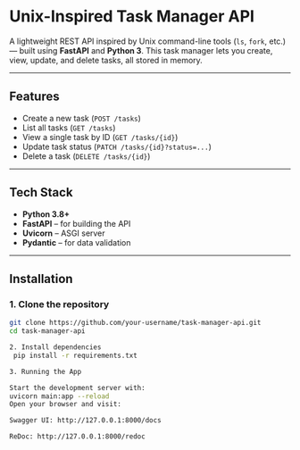 #  Unix-Inspired Task Manager API

A lightweight REST API inspired by Unix command-line tools (`ls`, `fork`, etc.) — built using **FastAPI** and **Python 3**. This task manager lets you create, view, update, and delete tasks, all stored in memory.

---

##  Features

-  Create a new task (`POST /tasks`)
-  List all tasks (`GET /tasks`)
-  View a single task by ID (`GET /tasks/{id}`)
-  Update task status (`PATCH /tasks/{id}?status=...`)
- Delete a task (`DELETE /tasks/{id}`)

---

##  Tech Stack

- **Python 3.8+**
- **FastAPI** – for building the API
- **Uvicorn** – ASGI server
- **Pydantic** – for data validation

---

##  Installation

### 1. Clone the repository

```bash
git clone https://github.com/your-username/task-manager-api.git
cd task-manager-api

2. Install dependencies
 pip install -r requirements.txt

3. Running the App

Start the development server with:
uvicorn main:app --reload
Open your browser and visit:

Swagger UI: http://127.0.0.1:8000/docs

ReDoc: http://127.0.0.1:8000/redoc
